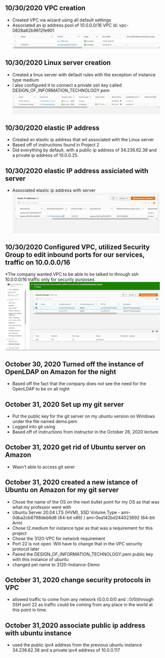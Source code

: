 ## 10/30/2020 VPC creation
* Created VPC via wizard using all default settings
* Associated an ip address pool of 10.0.0.0/16
VPC id: vpc-0828a62b9612fe901
![screenshot of VPC](/project2pictures/VPC_created.jpg)

## 10/30/2020 Linux server creation
* Created a linux server with default rules with the exception of instance type medium
* I also configured it to connect a private ssh key called DESIGN_OF_INFORMATION_TECHNOLOGY.pem
![screenshot of Linux](/project2pictures/instance_of_linux_server.jpg)

## 10/30/2020 elastic IP address 
* Created an elastic ip address that wil associated with the Linux server
* Based off of instructions found in Project 2
* Did everything by default, with a public ip address of 34.236.62.38 and a private ip address of 10.0.0.25.

## 10/30/2020 elastic IP address assiciated with server
* Associated elastic ip address with server
![screenshot of associated elastic ip address with server](/project2pictures/elastic_ip_to_server.jpg)

## 10/30/2020 Configured VPC, utilized Security Group to edit inbound ports for our services, traffic on 10.0.0.0/16
*The company wanted VPC to be able to
be talked to through ssh 10.0.0.0/16 traffic only for security purposes
![screenshot of allowing ssh through security group on VPC](/project2pictures/allow_ssh_vpc.jpg)

## October 30, 2020 Turned off the instance of OpenLDAP on Amazon for the night
* Based off the fact that the company does not see the need for the OpenLDAP to be on all night

## October 31, 2020 Set up my git server
* Put the public key for the git server on my ubuntu version on Windows under the file named demo.pem
* Logged into git using 
* Based off of instructions from instructor in the October 26, 2020 lecture

## October 31, 2020 get rid of Ubuntu server on Amazon
* Wasn't able to access git serer

## October 31, 2020 created a new istance of Ubuntu on Amazon for my git server
* Chose the name of the OS on the next bullet point for my OS as that was what my professor went with
* Ubuntu Server 20.04 LTS (HVM), SSD Volume Type - ami-0dba2cb6798deb6d8 (64-bit x86) / ami-0ea142bd244023692 (64-bit Arm)
* Chose t2.medium for instance type as that was a requirement for this project
* Chose the 3120-VPC for network requirement
* Port 22 is not open. Will have to change that in the VPC security protocol later
* Paired the DESIGN_OF_INFORMATION_TECHNOLOGY.pem public key with this instance of ubuntu
* changed pet name to 3120-Instance-Demo

## October 31, 2020 change security protocols in VPC
* allowed traffic to come from any network (0.0.0.0/0 and ::0/0)through SSH port 22 as traffic could be coming from any place in the world at this point in time.

## October 31,2020 associate public ip address with ubuntu instance
* used the public ipv4 address from the previous ubuntu instance 34.236.62.38 and a private ipv4 address of 10.0.0.117